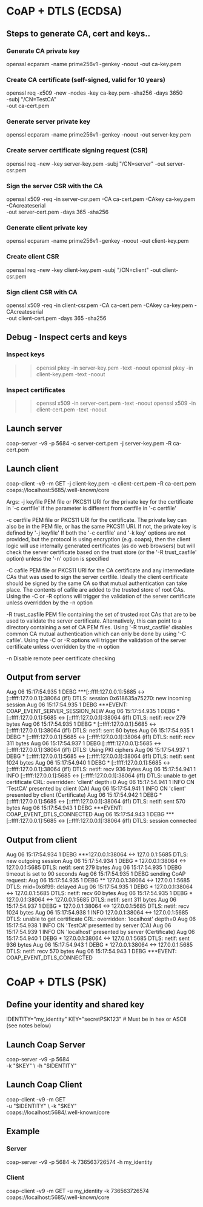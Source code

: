 
# CoAP + DTLS (ECDSA)

## Steps to generate CA, cert and keys..

### Generate CA private key
openssl ecparam -name prime256v1 -genkey -noout -out ca-key.pem

### Create CA certificate (self-signed, valid for 10 years)
openssl req -x509 -new -nodes -key ca-key.pem -sha256 -days 3650 \
  -subj "/CN=TestCA" \
  -out ca-cert.pem

### Generate server private key
openssl ecparam -name prime256v1 -genkey -noout -out server-key.pem

### Create server certificate signing request (CSR)
openssl req -new -key server-key.pem -subj "/CN=server" -out server-csr.pem

### Sign the server CSR with the CA
openssl x509 -req -in server-csr.pem -CA ca-cert.pem -CAkey ca-key.pem -CAcreateserial \
  -out server-cert.pem -days 365 -sha256

### Generate client private key
openssl ecparam -name prime256v1 -genkey -noout -out client-key.pem

### Create client CSR
openssl req -new -key client-key.pem -subj "/CN=client" -out client-csr.pem

### Sign client CSR with CA
openssl x509 -req -in client-csr.pem -CA ca-cert.pem -CAkey ca-key.pem -CAcreateserial \
  -out client-cert.pem -days 365 -sha256

## Debug - Inspect certs and keys

### Inspect keys
>> openssl pkey -in server-key.pem -text -noout
>> openssl pkey -in client-key.pem -text -noout

### Inspect certificates
>> openssl x509 -in server-cert.pem -text -noout
>> openssl x509 -in client-cert.pem -text -noout

## Launch server
coap-server -v9   -p 5684 -c server-cert.pem   -j server-key.pem   -R ca-cert.pem


## Launch client

coap-client -v9 -m GET   -j client-key.pem   -c client-cert.pem -R ca-cert.pem coaps://localhost:5685/.well-known/core

Args:
 -j keyfile		PEM file or PKCS11 URI for the private key for the
	       		certificate in '-c certfile' if the parameter is
	       		different from certfile in '-c certfile'

 -c certfile	PEM file or PKCS11 URI for the certificate. The private
	       		key can also be in the PEM file, or has the same PKCS11
	       		URI. If not, the private key is defined by '-j keyfile'
	       		If both the  '-c certfile' and '-k key' options are not
	       		provided, but the protocol is using encryption (e.g.
	       		coaps), then the client logic will use internally
	       		generated certificates (as do web browsers) but will
	       		check the server certificate based on the trust store
	       		(or the '-R trust_casfile' option) unless the '-n'
	       		option is specified

 -C cafile		PEM file or PKCS11 URI for the CA certificate and any
	       		intermediate CAs that was
	       		used to sign the server certfile. Ideally the client
	       		certificate should be signed by the same CA so that
	       		mutual authentication can take place. The contents of
	       		cafile are added to the trusted store of root CAs.
	       		Using the -C or -R options will trigger the
	       		validation of the server certificate unless overridden
	       		by the -n option

 -R trust_casfile
	       		PEM file containing the set of trusted root CAs
	       		that are to be used to validate the server certificate.
	       		Alternatively, this can point to a directory containing
	       		a set of CA PEM files.
	       		Using '-R trust_casfile' disables common CA mutual
	       		authentication which can only be done by using
	       		'-C cafile'.
	       		Using the -C or -R options will trigger the
	       		validation of the server certificate unless overridden
	       		by the -n option

 -n     		Disable remote peer certificate checking

## Output from server

Aug 06 15:17:54.935  1 DEBG ***[::ffff:127.0.0.1]:5685 <-> [::ffff:127.0.0.1]:38064 (if1) DTLS: session 0x618635a75270: new incoming session
Aug 06 15:17:54.935  1 DEBG ***EVENT: COAP_EVENT_SERVER_SESSION_NEW
Aug 06 15:17:54.935  1 DEBG *  [::ffff:127.0.0.1]:5685 <-> [::ffff:127.0.0.1]:38064 (if1) DTLS: netif: recv  279 bytes
Aug 06 15:17:54.935  1 DEBG *  [::ffff:127.0.0.1]:5685 <-> [::ffff:127.0.0.1]:38064 (if1) DTLS: netif: sent   60 bytes
Aug 06 15:17:54.935  1 DEBG *  [::ffff:127.0.0.1]:5685 <-> [::ffff:127.0.0.1]:38064 (if1) DTLS: netif: recv  311 bytes
Aug 06 15:17:54.937  1 DEBG    [::ffff:127.0.0.1]:5685 <-> [::ffff:127.0.0.1]:38064 (if1) DTLS: Using PKI ciphers
Aug 06 15:17:54.937  1 DEBG *  [::ffff:127.0.0.1]:5685 <-> [::ffff:127.0.0.1]:38064 (if1) DTLS: netif: sent 1024 bytes
Aug 06 15:17:54.940  1 DEBG *  [::ffff:127.0.0.1]:5685 <-> [::ffff:127.0.0.1]:38064 (if1) DTLS: netif: recv  936 bytes
Aug 06 15:17:54.941  1 INFO    [::ffff:127.0.0.1]:5685 <-> [::ffff:127.0.0.1]:38064 (if1) DTLS: unable to get certificate CRL: overridden: 'client' depth=0
Aug 06 15:17:54.941  1 INFO CN 'TestCA' presented by client (CA)
Aug 06 15:17:54.941  1 INFO CN 'client' presented by client (Certificate)
Aug 06 15:17:54.942  1 DEBG *  [::ffff:127.0.0.1]:5685 <-> [::ffff:127.0.0.1]:38064 (if1) DTLS: netif: sent  570 bytes
Aug 06 15:17:54.943  1 DEBG ***EVENT: COAP_EVENT_DTLS_CONNECTED
Aug 06 15:17:54.943  1 DEBG ***[::ffff:127.0.0.1]:5685 <-> [::ffff:127.0.0.1]:38064 (if1) DTLS: session connected


## Output from client

Aug 06 15:17:54.934  1 DEBG ***127.0.0.1:38064 <-> 127.0.0.1:5685 DTLS: new outgoing session
Aug 06 15:17:54.934  1 DEBG *  127.0.0.1:38064 <-> 127.0.0.1:5685 DTLS: netif: sent  279 bytes
Aug 06 15:17:54.935  1 DEBG timeout is set to 90 seconds
Aug 06 15:17:54.935  1 DEBG sending CoAP request:
Aug 06 15:17:54.935  1 DEBG ** 127.0.0.1:38064 <-> 127.0.0.1:5685 DTLS: mid=0x6f99: delayed
Aug 06 15:17:54.935  1 DEBG *  127.0.0.1:38064 <-> 127.0.0.1:5685 DTLS: netif: recv   60 bytes
Aug 06 15:17:54.935  1 DEBG *  127.0.0.1:38064 <-> 127.0.0.1:5685 DTLS: netif: sent  311 bytes
Aug 06 15:17:54.937  1 DEBG *  127.0.0.1:38064 <-> 127.0.0.1:5685 DTLS: netif: recv 1024 bytes
Aug 06 15:17:54.938  1 INFO    127.0.0.1:38064 <-> 127.0.0.1:5685 DTLS: unable to get certificate CRL: overridden: 'localhost' depth=0
Aug 06 15:17:54.938  1 INFO CN 'TestCA' presented by server (CA)
Aug 06 15:17:54.939  1 INFO CN 'localhost' presented by server (Certificate)
Aug 06 15:17:54.940  1 DEBG *  127.0.0.1:38064 <-> 127.0.0.1:5685 DTLS: netif: sent  936 bytes
Aug 06 15:17:54.943  1 DEBG *  127.0.0.1:38064 <-> 127.0.0.1:5685 DTLS: netif: recv  570 bytes
Aug 06 15:17:54.943  1 DEBG ***EVENT: COAP_EVENT_DTLS_CONNECTED

# CoAP + DTLS (PSK)

## Define your identity and shared key
IDENTITY="my_identity"
KEY="secretPSK123"  # Must be in hex or ASCII (see notes below)

## Launch Coap Server
coap-server -v9 -p 5684 \
  -k "$KEY" \
  -h "$IDENTITY"

## Launch Coap Client
coap-client -v9 -m GET \
  -u "$IDENTITY" \
  -k "$KEY" \
  coaps://localhost:5684/.well-known/core

## Example
### Server
coap-server -v9 -p 5684 -k 736563726574 -h my_identity

### Client
coap-client -v9 -m GET -u my_identity -k 736563726574 coaps://localhost:5685/.well-known/core